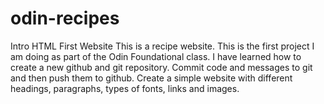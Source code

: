 # odin-recipes
Intro HTML First Website
This is a recipe website. This is the first project I am doing as part of the Odin Foundational class. I have learned how to create a new github and git repository. Commit code and messages to git and then push them to github. Create a simple website with different headings, paragraphs, types of fonts, links and images. 